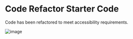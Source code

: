 # Code Refactor Starter Code

Code has been refactored to meet accessibility requirements.

![image](https://user-images.githubusercontent.com/93630706/146108379-cb04b631-1b34-4e41-b7da-d8ec1a84b2cc.png)
